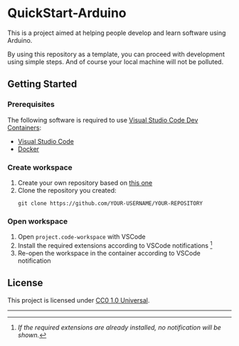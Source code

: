 # QuickStart-Arduino

This is a project aimed at helping people develop and learn software using Arduino.

By using this repository as a template, you can proceed with development using simple steps. And of course your local machine will not be polluted.


## Getting Started

### Prerequisites

The following software is required to use [Visual Studio Code Dev Containers](https://code.visualstudio.com/docs/devcontainers/containers):  
- [Visual Studio Code](https://code.visualstudio.com)
- [Docker](https://www.docker.com)


### Create workspace

1. Create your own repository based on [this one](https://github.com/kurow3/quick-start-arduino)
1. Clone the repository you created:
   ```
   git clone https://github.com/YOUR-USERNAME/YOUR-REPOSITORY
   ```


### Open workspace

1. Open `project.code-workspace` with VSCode
1. Install the required extensions according to VSCode notifications [^1]
1. Re-open the workspace in the container according to VSCode notification


## License

This project is licensed under [CC0 1.0 Universal](/LICENSE).


---

[^1]: *If the required extensions are already installed, no notification will be shown.*
